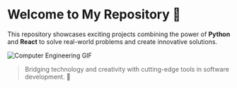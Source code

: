 # Welcome to My Repository 🚀

This repository showcases exciting projects combining the power of **Python** and **React** to solve real-world problems and create innovative solutions.

![Computer Engineering GIF](https://media.giphy.com/media/bGgsc5mWoryfgKBx1u/giphy.gif)

> Bridging technology and creativity with cutting-edge tools in software development. 🌟
